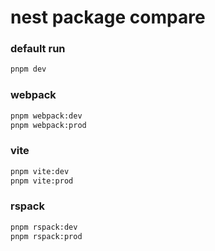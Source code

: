 # nest package compare

### default run

```bash
pnpm dev
```

### webpack

```bash
pnpm webpack:dev
pnpm webpack:prod
```

### vite

```bash
pnpm vite:dev
pnpm vite:prod
```

### rspack

```bash
pnpm rspack:dev
pnpm rspack:prod
```
